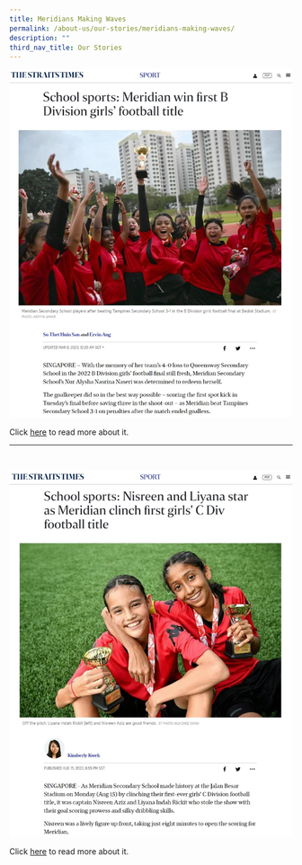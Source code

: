 ```yaml
---
title: Meridians Making Waves
permalink: /about-us/our-stories/meridians-making-waves/
description: ""
third_nav_title: Our Stories
---
```

![](/images/Meridians%20Making%20Waves/meridian%20making%20waves%2001.jpg)

Click [here](https://www.straitstimes.com/sport/schools/school-sports-meridian-win-first-b-division-girls-football-title) to read more about it.

***
<br>

![](/images/Meridians%20Making%20Waves/meridian%20making%20waves%2002.jpg)

Click [here](https://www.straitstimes.com/sport/schools/school-sports-nisreen-and-liyana-star-as-meridian-clinch-first-girls-c-div-football-title) to read more about it.